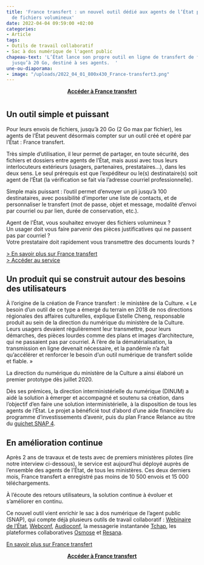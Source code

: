 ```yaml
---
title: 'France transfert : un nouvel outil dédié aux agents de l’État pour l’envoi
  de fichiers volumineux'
date: 2022-04-04 09:59:00 +02:00
categories:
- Article
tags:
- Outils de travail collaboratif
- Sac à dos numérique de l'agent public
chapeau-text: 'L’État lance son propre outil en ligne de transfert de fichiers volumineux,
  jusqu’à 20 Go, destiné à ses agents.  '
une-ou-diaporama:
- image: "/uploads/2022_04_01_800x430_France-transfert3.png"
---
```


<div align="center" style="margin-bottom: 40px"><a href="https://francetransfert.numerique.gouv.fr/" class="button" alt="Accéder à France transfert - Lien externe"><b>Accéder à France transfert</b></a> </div>

## Un outil simple et puissant

Pour leurs envois de fichiers, jusqu’à 20 Go (2 Go max par fichier), les agents de l’État peuvent désormais compter sur un outil créé et opéré par l’État : France transfert.

Très simple d’utilisation, il leur permet de partager, en toute sécurité, des fichiers et dossiers entre agents de l’État, mais aussi avec tous leurs interlocuteurs extérieurs (usagers, partenaires, prestataires…), dans les deux sens. Le seul prérequis est que l’expéditeur ou le(s) destinataire(s) soit agent de l’État (la vérification se fait via l’adresse courriel professionnelle).

Simple mais puissant : l’outil permet d’envoyer un pli jusqu’à 100 destinataires, avec possibilité d’importer une liste de contacts, et de personnaliser le transfert (mot de passe, objet et message, modalité d’envoi par courriel ou par lien, durée de conservation, etc.).

<div class="encadre noir" style="margin-bottom:40px"><p>Agent de l’État, vous souhaitez envoyer des fichiers volumineux ?
<br>Un usager doit vous faire parvenir des pièces justificatives qui ne passent pas par courriel ?
<br>Votre prestataire doit rapidement vous transmettre des documents lourds ?</p>

<p><a href="/outils-agents/france-transfert/">> En savoir plus sur France transfert</a>
<br><a href="https://francetransfert.numerique.gouv.fr/">> Accéder au service</a></p>

## Un produit qui se construit autour des besoins des utilisateurs

À l’origine de la création de France transfert : le ministère de la Culture.
« Le besoin d’un outil de ce type a émergé du terrain en 2018 de nos directions régionales des affaires culturelles, explique Estelle Cheng, responsable produit au sein de la direction du numérique du ministère de la Culture. Leurs usagers devaient régulièrement leur transmettre, pour leurs démarches, des pièces lourdes comme des plans et images d’architecture, qui ne passaient pas par courriel. À l’ère de la dématérialisation, la transmission en ligne devenait nécessaire, et la pandémie n’a fait qu’accélérer et renforcer le besoin d’un outil numérique de transfert solide et fiable. »

La direction du numérique du ministère de la Culture a ainsi élaboré un premier prototype dès juillet 2020.

Dès ses prémices, la direction interministérielle du numérique (DINUM) a aidé la solution à émerger et accompagné et soutenu sa création, dans l’objectif d’en faire une solution interministérielle, à la disposition de tous les agents de l’État. Le projet a bénéficié tout d’abord d’une aide financière du programme d’investissements d’avenir, puis du plan France Relance au titre du [guichet SNAP 4](https://france-relance.transformation.gouv.fr/b8f4-developper-des-outils-de-communication-et-de-).

## En amélioration continue

Après 2 ans de travaux et de tests avec de premiers ministères pilotes (lire notre interview ci-dessous), le service est aujourd’hui déployé auprès de l’ensemble des agents de l’État, de tous les ministères. Ces deux derniers mois, France transfert a enregistré pas moins de 10 500 envois et 15 000 téléchargements.

À l’écoute des retours utilisateurs, la solution continue à évoluer et s’améliorer en continu.

Ce nouvel outil vient enrichir le sac à dos numérique de l’agent public (SNAP), qui compte déjà plusieurs outils de travail collaboratif : [Webinaire de l’État](https://www.numerique.gouv.fr/outils-agents/webinaire-etat/), [Webconf](https://www.numerique.gouv.fr/outils-agents/webconference-etat/), [Audioconf](https://www.numerique.gouv.fr/outils-agents/audioconference-etat/), la messagerie instantanée [Tchap](https://www.numerique.gouv.fr/outils-agents/tchap-messagerie-instantanee-etat/), les plateformes collaboratives [Osmose](https://www.numerique.gouv.fr/outils-agents/osmose/) et [Resana](https://www.numerique.gouv.fr/outils-agents/resana/).

<div class="lien-important"><p><a href="/outils-agents/france-transfert/"> En savoir plus sur France transfert</a></p></div>
<div align="center" style="margin-bottom: 40px"><a href="https://francetransfert.numerique.gouv.fr/" class="button" alt="Accéder à France transfert - Lien externe"><b>Accéder à France transfert</b></a> </div>